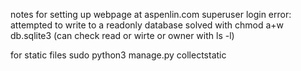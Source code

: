 notes for setting up webpage at aspenlin.com
superuser login error: attempted to write to a readonly database
solved with chmod a+w db.sqlite3
(can check read or wirte or owner with ls -l)

for static files
sudo python3 manage.py collectstatic

